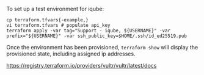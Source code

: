 To set up a test environment for iqube:

    cp terraform.tfvars{-example,}
    vi terraform.tfvars # populate api_key
    terraform apply -var tag="Support - iqube, ${USERNAME}" -var prefix="${USERNAME}" -var ssh_public_key=$HOME/.ssh/id_ed25519.pub

Once the environment has been provisioned, `terraform show`
will display the provisioned state, including assigned ip
addresses.

https://registry.terraform.io/providers/vultr/vultr/latest/docs
